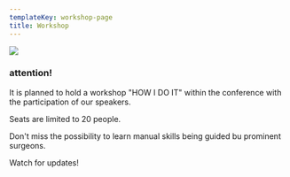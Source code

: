 ```yaml
---
templateKey: workshop-page
title: Workshop
---
```

![](/img/laparoscopic-trainer-box-surgery-practicing-surgical-training1.jpg)

### attention!

It is  planned to hold a workshop "HOW I DO IT" within the conference with the participation of our speakers. 

Seats are limited to 20 people.

Don't miss the possibility to learn manual skills being guided bu prominent surgeons.

Watch for updates!
